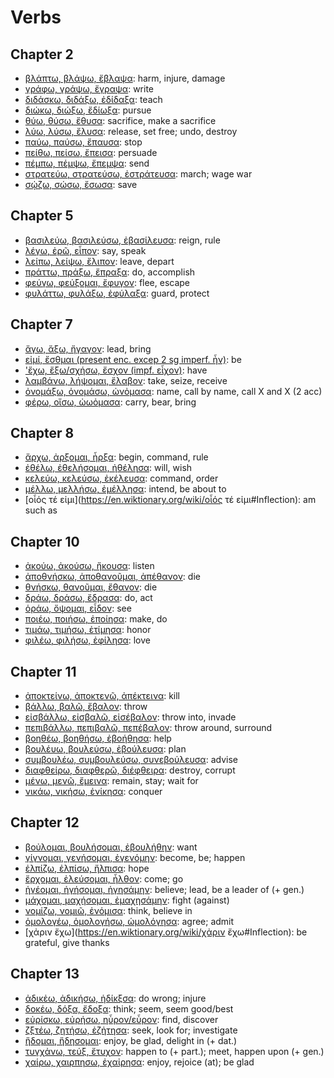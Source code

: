 # Verbs

## Chapter 2
- [βλάπτω, βλάψω, ἔβλαψα](https://en.wiktionary.org/wiki/βλάπτω#Inflection): harm, injure, damage
- [γράφω, γράψω, ἔγραψα](https://en.wiktionary.org/wiki/γράφω#Inflection): write
- [διδάσκω, διδάξω, ἐδίδαξα](https://en.wiktionary.org/wiki/διδάσκω#Inflection): teach
- [διώκω, διώξω, ἔδίωξα](https://en.wiktionary.org/wiki/διώκω#Inflection): pursue
- [θύω, θύσω, ἔθυσα](https://en.wiktionary.org/wiki/θύω#Inflection): sacrifice, make a sacrifice
- [λύω, λύσω, ἔλυσα](https://en.wiktionary.org/wiki/λύω#Inflection): release, set free; undo, destroy
- [παύω, παύσω, ἔπαυσα](https://en.wiktionary.org/wiki/παύω#Inflection): stop
- [πείθω, πείσω, ἔπεισα](https://en.wiktionary.org/wiki/πείθω#Inflection): persuade
- [πέμπω, πέμψω, ἔπεμψα](https://en.wiktionary.org/wiki/πέμπω#Inflection): send
- [στρατεύω, στρατεύσω, ἐστράτευσα](https://en.wiktionary.org/wiki/στρατεύω#Inflection): march; wage war
- [σῴζω, σώσω, ἔσωσα](https://en.wiktionary.org/wiki/σῴζω#Inflection): save

## Chapter 5
- [βασιλεύω, βασιλεύσω, ἐβασίλευσα](https://en.wiktionary.org/wiki/βασιλεύω#Inflection): reign, rule
- [λέγω, ἐρῶ, εἶπον](https://en.wiktionary.org/wiki/λέγω#Inflection): say, speak
- [λείπω, λείψω, ἔλιπον](https://en.wiktionary.org/wiki/λείπω#Inflection): leave, depart
- [πράττω, πράξω, ἔπραξα](https://en.wiktionary.org/wiki/πράττω#Inflection): do, accomplish
- [φεύγω, φεύξομαι, ἔφυγον](https://en.wiktionary.org/wiki/φεύγω#Inflection): flee, escape
- [φυλάττω, φυλάξω, ἐφύλαξα](https://en.wiktionary.org/wiki/φυλάττω#Inflection): guard, protect

## Chapter 7
- [ἄγω, ἄξω, ἤγαγον](https://en.wiktionary.org/wiki/ἄγω#Inflection): lead, bring
- [εἰμί, ἔσθμαι (present enc. excep 2 sg imperf. ἦν)](https://en.wiktionary.org/wiki/εἰμί#Inflection): be
- ['ἔχω, ἔξω/σχήσω, ἔσχον (impf. εἶχον)](https://en.wiktionary.org/wiki/'ἔχω#Inflection): have
- [λαμβάνω, λήψομαι, ἔλαβον](https://en.wiktionary.org/wiki/λαμβάνω#Inflection): take, seize, receive
- [ὀνομάξω, ὀνομάσω, ὠνὀμασα](https://en.wiktionary.org/wiki/ὀνομάξω#Inflection): name, call by name, call X and X (2 acc)
- [φέρω, οἴσω, ὠωὀμασα](https://en.wiktionary.org/wiki/φέρω#Inflection): carry, bear, bring

## Chapter 8
- [ἄρχω, ἀρξομαι, ἦρξα](https://en.wiktionary.org/wiki/ἄρχω#Inflection): begin, command, rule
- [ἐθέλω, ἐθελήσομαι, ἠθέλησα](https://en.wiktionary.org/wiki/ἐθέλω#Inflection): will, wish
- [κελεύω, κελεύσω, ἐκέλευσα](https://en.wiktionary.org/wiki/κελεύω#Inflection): command, order
- [μέλλω, μελλήσω, ἐμέλλησα](https://en.wiktionary.org/wiki/μέλλω#Inflection): intend, be about to
- [οἷός τέ εἰμι](https://en.wiktionary.org/wiki/οἷός τέ εἰμι#Inflection): am such as

## Chapter 10
- [ἀκούω, ἀκούσω, ἤκουσα](https://en.wiktionary.org/wiki/ἀκούω#Inflection): listen
- [ἀποθνήσκω, ἀποθανοῦμαι, ἀπέθανον](https://en.wiktionary.org/wiki/ἀποθνήσκω#Inflection): die
- [θνήσκω, θανοῦμαι, ἔθανον](https://en.wiktionary.org/wiki/θνήσκω#Inflection): die
- [δράω, δράσω, ἔδρασα](https://en.wiktionary.org/wiki/δράω#Inflection): do, act
- [ὁράω, ὄψομαι, εἶδον](https://en.wiktionary.org/wiki/ὁράω#Inflection): see
- [ποιέω, ποιήσω, ἐποίησα](https://en.wiktionary.org/wiki/ποιέω#Inflection): make, do
- [τιμάω, τιμήσω, ἐτίμησα](https://en.wiktionary.org/wiki/τιμάω#Inflection): honor
- [φιλέω, φιλήσω, ἐφίλησα](https://en.wiktionary.org/wiki/φιλέω#Inflection): love

## Chapter 11
- [ἀποκτείνω, ἀποκτενῶ, ἀπέκτεινα](https://en.wiktionary.org/wiki/ἀποκτείνω#Inflection): kill
- [βάλλω, βαλῶ, ἔβαλον](https://en.wiktionary.org/wiki/βάλλω#Inflection): throw
- [εἰσβάλλω, εἰσβαλῶ, εἰσέβαλον](https://en.wiktionary.org/wiki/εἰσβάλλω#Inflection): throw into, invade
- [πεπιβάλλω, πεπιβαλῶ, πεπέβαλον](https://en.wiktionary.org/wiki/πεπιβάλλω#Inflection): throw around, surround
- [βοηθέω, βοηθήσω, ἐβοήθησα](https://en.wiktionary.org/wiki/βοηθέω#Inflection): help
- [βουλέυω, βουλεύσω, ἐβούλευσα](https://en.wiktionary.org/wiki/βουλέυω#Inflection): plan
- [συμβουλέω, συμβουλεύσω, συνεβούλευσα](https://en.wiktionary.org/wiki/συμβουλέω#Inflection): advise
- [διαφθείρω, διαφθερῶ, διέφθειρα](https://en.wiktionary.org/wiki/διαφθείρω#Inflection): destroy, corrupt
- [μένω, μενῶ, ἔμεινα](https://en.wiktionary.org/wiki/μένω#Inflection): remain, stay; wait for
- [νικάω, νικήσω, ἐνίκησα](https://en.wiktionary.org/wiki/νικάω#Inflection): conquer

## Chapter 12
- [βοὐλομαι, βουλήσομαι, ἐβουλήθην](https://en.wiktionary.org/wiki/βοὐλομαι#Inflection): want
- [γίγνομαι, γενήσομαι, ἐγενόμην](https://en.wiktionary.org/wiki/γίγνομαι#Inflection): become, be; happen
- [ἐλπίζω, ἐλπίσω, ἤλπισα](https://en.wiktionary.org/wiki/ἐλπίζω#Inflection): hope
- [ἔρχομαι, ἐλεύσομαι, ἦλθον](https://en.wiktionary.org/wiki/ἔρχομαι#Inflection): come; go
- [ἡγέομαι, ἡγήσομαι, ἡγησάμην](https://en.wiktionary.org/wiki/ἡγέομαι#Inflection): believe; lead, be a leader of (+ gen.)
- [μάχομαι, μαχήσομαι, ἐμαχησάμην](https://en.wiktionary.org/wiki/μάχομαι#Inflection): fight (against)
- [νομίζω, νομιῶ, ἐνόμισα](https://en.wiktionary.org/wiki/νομίζω#Inflection): think, believe in
- [ὁμολογέω, ὁμολογήσω, ὡμολόγησα](https://en.wiktionary.org/wiki/ὁμολογέω#Inflection): agree; admit
- [χἀριν ἔχω](https://en.wiktionary.org/wiki/χἀριν ἔχω#Inflection): be grateful, give thanks

## Chapter 13
- [ἀδικἐω, ἀδικήσω, ἡδίκξσα](https://en.wiktionary.org/wiki/ἀδικἐω#Inflection): do wrong; injure
- [δοκέω, δόξα, ἔδοξα](https://en.wiktionary.org/wiki/δοκέω#Inflection): think; seem, seem good/best
- [εὐρίσκω, εὐρήσω, ηὖρον/εὖρον](https://en.wiktionary.org/wiki/εὐρίσκω#Inflection): find, discover
- [ζξτέω, ζητήσω, ἐζἠτησα](https://en.wiktionary.org/wiki/ζξτέω#Inflection): seek, look for; investigate
- [ἥδομαι, ἥδησομαι](https://en.wiktionary.org/wiki/ἥδομαι#Inflection): enjoy, be glad, delight in (+ dat.)
- [τυγχἀνω, τεύξ, ἔτυχον](https://en.wiktionary.org/wiki/τυγχἀνω#Inflection): happen to (+ part.); meet, happen upon (+ gen.)
- [χαίρω, χαιρπησω, ἐχαἰρησα](https://en.wiktionary.org/wiki/χαίρω#Inflection): enjoy, rejoice (at); be glad
